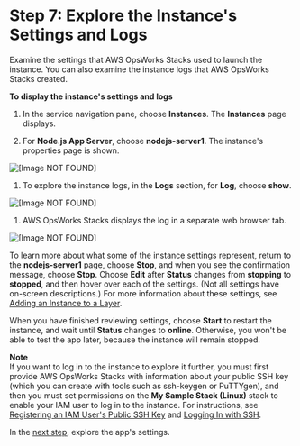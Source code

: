 # Step 7: Explore the Instance's Settings and Logs<a name="gettingstarted-intro-explore-instance"></a>

Examine the settings that AWS OpsWorks Stacks used to launch the instance\. You can also examine the instance logs that AWS OpsWorks Stacks created\.

**To display the instance's settings and logs**

1. In the service navigation pane, choose **Instances**\. The **Instances** page displays\.

1. For **Node\.js App Server**, choose **nodejs\-server1**\. The instance's properties page is shown\.

     
![\[Image NOT FOUND\]](http://docs.aws.amazon.com/opsworks/latest/userguide/images/gs-example-instance-details-page-console.png)

   

1. To explore the instance logs, in the **Logs** section, for **Log**, choose **show**\.

     
![\[Image NOT FOUND\]](http://docs.aws.amazon.com/opsworks/latest/userguide/images/gs-example-instance-details-logs-console.png)

   

1. AWS OpsWorks Stacks displays the log in a separate web browser tab\.

     
![\[Image NOT FOUND\]](http://docs.aws.amazon.com/opsworks/latest/userguide/images/gs-example-instance-log-console.png)

   

To learn more about what some of the instance settings represent, return to the **nodejs\-server1** page, choose **Stop**, and when you see the confirmation message, choose **Stop**\. Choose **Edit** after **Status** changes from **stopping** to **stopped**, and then hover over each of the settings\. \(Not all settings have on\-screen descriptions\.\) For more information about these settings, see [Adding an Instance to a Layer](workinginstances-add.md)\.

When you have finished reviewing settings, choose **Start** to restart the instance, and wait until **Status** changes to **online**\. Otherwise, you won't be able to test the app later, because the instance will remain stopped\.

**Note**  
If you want to log in to the instance to explore it further, you must first provide AWS OpsWorks Stacks with information about your public SSH key \(which you can create with tools such as ssh\-keygen or PuTTYgen\), and then you must set permissions on the **My Sample Stack \(Linux\)** stack to enable your IAM user to log in to the instance\. For instructions, see [Registering an IAM User's Public SSH Key](security-settingsshkey.md) and [Logging In with SSH](workinginstances-ssh.md)\.

In the [next step](gettingstarted-intro-explore-app.md), explore the app's settings\.
